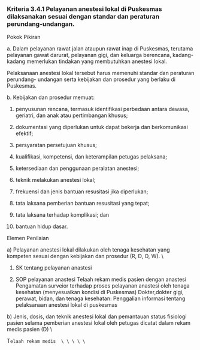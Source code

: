 
### Kriteria 3.4.1 Pelayanan anestesi lokal di Puskesmas dilaksanakan sesuai dengan standar dan peraturan perundang-undangan.





Pokok Pikiran 

a. Dalam pelayanan rawat jalan ataupun rawat inap di Puskesmas, terutama pelayanan gawat darurat, pelayanan gigi, dan keluarga berencana, kadang- kadang memerlukan tindakan yang membutuhkan anestesi lokal. 

Pelaksanaan anestesi lokal tersebut harus memenuhi standar dan peraturan perundang- undangan serta kebijakan dan prosedur  yang  berlaku di Puskesmas. 

b. Kebijakan dan prosedur memuat: 

1. penyusunan rencana, termasuk identifikasi perbedaan antara dewasa, geriatri, dan anak atau pertimbangan khusus; 

2. dokumentasi yang diperlukan untuk  dapat bekerja dan berkomunikasi efektif; 

3. persyaratan persetujuan khusus; 

4. kualifikasi, kompetensi, dan keterampilan petugas pelaksana; 

5. ketersediaan dan penggunaan peralatan anestesi; 

6. teknik melakukan anestesi lokal; 

7. frekuensi dan jenis bantuan 	resusitasi jika diperlukan; 

8. tata  laksana pemberian bantuan resusitasi yang tepat; 

9. tata laksana terhadap komplikasi; dan 

10. bantuan hidup dasar. 

Elemen Penilaian 




 a) Pelayanan anestesi lokal dilakukan oleh tenaga kesehatan yang kompeten sesuai dengan kebijakan dan prosedur (R, D, O, W).  \




1. SK tentang pelayanan anastesi 


2. SOP pelayanan anastesi 
Telaah rekam medis pasien dengan anastesi 
Pengamatan surveior terhadap proses pelayanan anastesi oleh tenaga kesehatan (menyesuaikan kondisi di Puskesmas) 
Dokter,dokter gigi, perawat, bidan, dan tenaga kesehatan: Penggalian informasi tentang pelaksanaan anestesi lokal di puskesmas 




 b) Jenis, dosis, dan teknik anestesi lokal dan pemantauan status fisiologi pasien selama pemberian anestesi lokal oleh petugas dicatat dalam rekam medis pasien (D)  \


T`elaah rekam medis  \
  \
  \
  \
  \
 `



